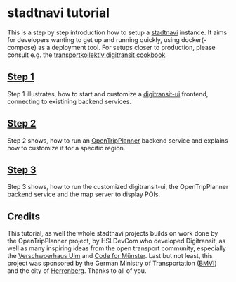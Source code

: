 # stadtnavi tutorial
This is a step by step introduction how to setup a [stadtnavi](https://herrenberg.stadtnavi.de/) instance. It aims for developers wanting to get up and running quickly, using docker(-compose) as a deployment tool. For setups closer to production, please consult e.g. the [transportkollektiv digitransit cookbook](https://transportkollektiv.github.io/digitransit-setup/).

## [Step 1](01-installing-and-running-ui/README.md)
Step 1 illustrates, how to start and customize a [digitransit-ui](https://github.com/HSLdevcom/digitransit-ui.git) frontend, connecting to existining backend services.

## [Step 2](02-otp-and-graph-building/README.md)
Step 2 shows, how to run an [OpenTripPlanner](https://github.com/HSLdevcom/digitransit-ui.git) backend service and explains how to customize it for a specific region.

## [Step 3](03-running-otp-and-digitransit/README.md)
Step 3 shows, how to run the customized digitransit-ui, the OpenTripPlanner backend service and the map server to display POIs.

## Credits
This tutorial, as well the whole stadtnavi projects builds on work done by the OpenTripPlanner project, by HSLDevCom who developed Digitransit, as well as many inspiring ideas from the open transport community, especially the [Verschwoerhaus Ulm](https://verschwoerhaus.de) and [Code for Münster](https://codeformuenster.org). Last but not least, this project was sponsored by the German Ministry of Transportation ([BMVI](https://www.bmvi.de/)) and the city of [Herrenberg](https://herrenberg.de/). Thanks to all of you.
